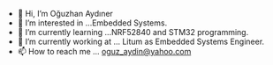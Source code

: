 - 👋 Hi, I’m Oğuzhan Aydıner
- 👀 I’m interested in ...Embedded Systems. 
- 🌱 I’m currently learning ...NRF52840 and STM32 programming.
- 💞️ I’m currently working at ... Litum as Embedded Systems Engineer. 
- 📫 How to reach me ... oguz_aydin@yahoo.com 

